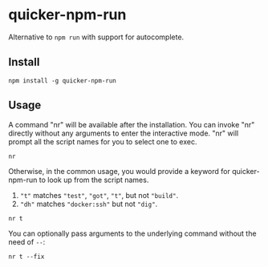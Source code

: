 # quicker-npm-run
Alternative to `npm run` with support for autocomplete.

## Install

```
npm install -g quicker-npm-run
```

## Usage

A command "nr" will be available after the installation. You can invoke "nr" directly without any arguments to enter the interactive mode. "nr" will prompt all the script names for you to select one to exec.

```
nr
```

Otherwise, in the common usage, you would provide a keyword for quicker-npm-run to look up from the script names.

1. `"t"` matches `"test"`, `"got"`, `"t"`, but not `"build"`.
2. `"dh"` matches `"docker:ssh"` but not `"dig"`.

```
nr t
```

You can optionally pass arguments to the underlying command without the need of `--`:

```
nr t --fix
```
